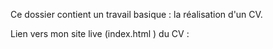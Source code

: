 Ce dossier contient un travail basique : la réalisation d'un CV.

Lien vers mon site live (index.html ) du CV : 
